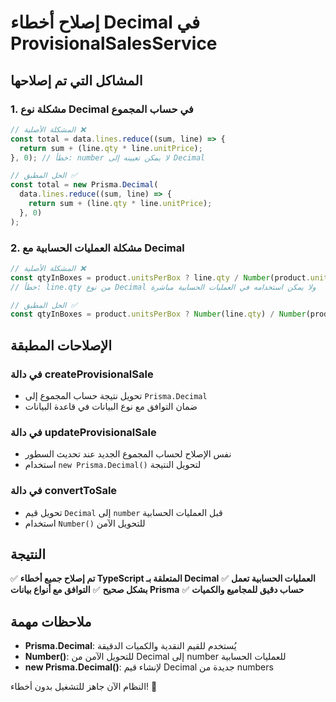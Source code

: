 # إصلاح أخطاء Decimal في ProvisionalSalesService

## المشاكل التي تم إصلاحها

### 1. مشكلة نوع Decimal في حساب المجموع
```typescript
// المشكلة الأصلية ❌
const total = data.lines.reduce((sum, line) => {
  return sum + (line.qty * line.unitPrice);
}, 0); // خطأ: number لا يمكن تعيينه إلى Decimal

// الحل المطبق ✅
const total = new Prisma.Decimal(
  data.lines.reduce((sum, line) => {
    return sum + (line.qty * line.unitPrice);
  }, 0)
);
```

### 2. مشكلة العمليات الحسابية مع Decimal
```typescript
// المشكلة الأصلية ❌
const qtyInBoxes = product.unitsPerBox ? line.qty / Number(product.unitsPerBox) : line.qty;
// خطأ: line.qty من نوع Decimal ولا يمكن استخدامه في العمليات الحسابية مباشرة

// الحل المطبق ✅
const qtyInBoxes = product.unitsPerBox ? Number(line.qty) / Number(product.unitsPerBox) : Number(line.qty);
```

## الإصلاحات المطبقة

### في دالة createProvisionalSale
- تحويل نتيجة حساب المجموع إلى `Prisma.Decimal`
- ضمان التوافق مع نوع البيانات في قاعدة البيانات

### في دالة updateProvisionalSale  
- نفس الإصلاح لحساب المجموع الجديد عند تحديث السطور
- استخدام `new Prisma.Decimal()` لتحويل النتيجة

### في دالة convertToSale
- تحويل قيم `Decimal` إلى `number` قبل العمليات الحسابية
- استخدام `Number()` للتحويل الآمن

## النتيجة

✅ **تم إصلاح جميع أخطاء TypeScript المتعلقة بـ Decimal**
✅ **العمليات الحسابية تعمل بشكل صحيح**
✅ **التوافق مع أنواع بيانات Prisma**
✅ **حساب دقيق للمجاميع والكميات**

## ملاحظات مهمة

- **Prisma.Decimal**: يُستخدم للقيم النقدية والكميات الدقيقة
- **Number()**: للتحويل الآمن من Decimal إلى number للعمليات الحسابية
- **new Prisma.Decimal()**: لإنشاء قيم Decimal جديدة من numbers

النظام الآن جاهز للتشغيل بدون أخطاء! 🎉
